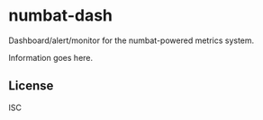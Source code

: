# numbat-dash

Dashboard/alert/monitor for the numbat-powered metrics system.

Information goes here.

## License

ISC
